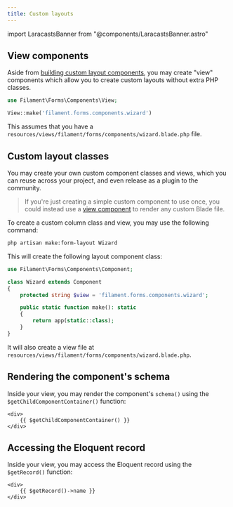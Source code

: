 ```yaml
---
title: Custom layouts
---
```

import LaracastsBanner from "@components/LaracastsBanner.astro"

<LaracastsBanner
    title="Build a Custom Form Layout"
    description="Watch the Build Advanced Components for Filament series on Laracasts - it will teach you how to build components, and you'll get to know all the internal tools to help you."
    url="https://laracasts.com/series/build-advanced-components-for-filament/episodes/7"
    series="building-advanced-components"
/>

## View components

Aside from [building custom layout components](#custom-layout-classes), you may create "view" components which allow you to create custom layouts without extra PHP classes.

```php
use Filament\Forms\Components\View;

View::make('filament.forms.components.wizard')
```

This assumes that you have a `resources/views/filament/forms/components/wizard.blade.php` file.

## Custom layout classes

You may create your own custom component classes and views, which you can reuse across your project, and even release as a plugin to the community.

> If you're just creating a simple custom component to use once, you could instead use a [view component](#view-components) to render any custom Blade file.

To create a custom column class and view, you may use the following command:

```bash
php artisan make:form-layout Wizard
```

This will create the following layout component class:

```php
use Filament\Forms\Components\Component;

class Wizard extends Component
{
    protected string $view = 'filament.forms.components.wizard';

    public static function make(): static
    {
        return app(static::class);
    }
}
```

It will also create a view file at `resources/views/filament/forms/components/wizard.blade.php`.

## Rendering the component's schema

Inside your view, you may render the component's `schema()` using the `$getChildComponentContainer()` function:

```blade
<div>
    {{ $getChildComponentContainer() }}
</div>
```

## Accessing the Eloquent record

Inside your view, you may access the Eloquent record using the `$getRecord()` function:

```blade
<div>
    {{ $getRecord()->name }}
</div>
```
